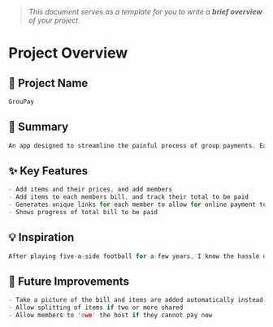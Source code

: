 > *This document serves as a template for you to write a **brief overview** of your project.*

# Project Overview

## 🎯 Project Name
``` c
GrouPay
```

## 🚀 Summary
``` c
An app designed to streamline the painful process of group payments. Easily add members to a payment, add items to each members bill, and track each members payments. Allows for quick, easy, no fuss group payments.
```

## ✨ Key Features
``` c
- Add items and their prices, and add members
- Add items to each members bill, and track their total to be paid
- Generates unique links for each member to allow for online payment to the host
- Shows progress of total bill to be paid
```

## 💡 Inspiration
``` c
After playing five-a-side football for a few years, I know the hassle of handling group payments. Its difficult to keep track of who owes who, who needs what change, and who still needs to pay, and at the end their still seems to be too little for the bill. I designed this app with that problem in mind and how quick and easy it would be to sort out money if it could be tracked and paid through one app.
```

## 📌 Future Improvements
``` c
- Take a picture of the bill and items are added automatically instead of adding them individually
- Allow splitting of items if two or more shared
- Allow members to 'owe' the host if they cannot pay now
```
